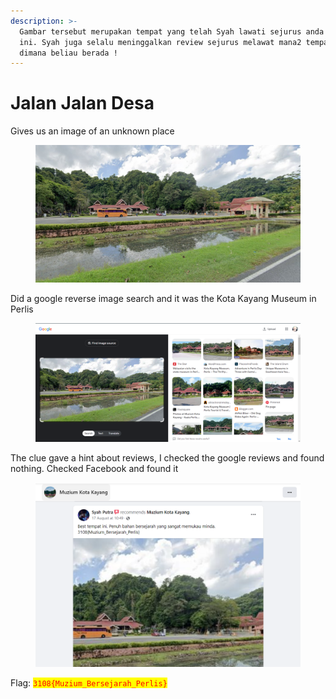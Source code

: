 ```yaml
---
description: >-
  Gambar tersebut merupakan tempat yang telah Syah lawati sejurus anda membaca
  ini. Syah juga selalu meninggalkan review sejurus melawat mana2 tempat. Jejak
  dimana beliau berada !
---
```


# Jalan Jalan Desa

Gives us an image of an unknown place

<figure><img src="../../../../.gitbook/assets/Syah_Vacation (1).jpg" alt=""><figcaption></figcaption></figure>

Did a google reverse image search and it was the Kota Kayang Museum in Perlis

<figure><img src="../../../../.gitbook/assets/image (462).png" alt=""><figcaption></figcaption></figure>

The clue gave a hint about reviews, I checked the google reviews and found nothing. Checked Facebook and found it

<figure><img src="../../../../.gitbook/assets/image (464).png" alt=""><figcaption></figcaption></figure>

Flag: <mark style="color:red;">`3108{Muzium_Bersejarah_Perlis}`</mark>

